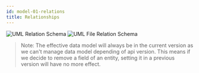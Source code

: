 ```yaml
---
id: model-01-relations
title: Relationships
---
```


![UML Relation Schema](/adsum-api-documentation/img/data_model_relations.png)
![UML File Relation Schema](/adsum-api-documentation/img/data_model_files.png)

> Note: The effective data model will always be in the current version
as we can't manage data model depending of api version. This means if we
decide to remove a field of an entity, setting it in a previous version
will have no more effect.


